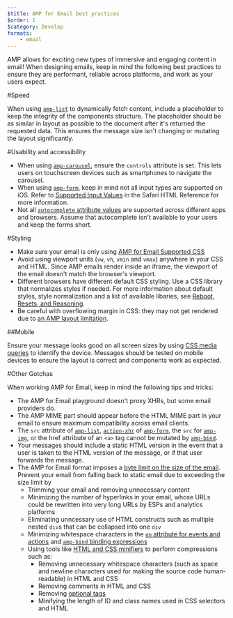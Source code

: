 ```yaml
---
$title: AMP for Email best practices
$order: 1
$category: Develop
formats:
    - email
---
```


AMP allows for exciting new types of immersive and engaging content in email! When designing emails, keep in mind the following best practices to ensure they are performant, reliable across platforms, and work as your users expect.

#Speed

When using [`amp-list`](../../../documentation/components/reference/amp-list.md?format=email) to dynamically fetch content, include a placeholder to keep the integrity of the components structure. The placeholder should be as similar in layout as possible to the document after it's returned the requested data. This ensures the message size isn't changing or mutating the layout significantly.

#Usability and accessibility

- When using
  [`amp-carousel`](../../components/reference/amp-carousel-v0.1.md?format=email), ensure the `controls` attribute is set. This lets users on touchscreen devices such as smartphones to navigate the carousel.
- When using [`amp-form`](../../../documentation/components/reference/amp-form.md?format=email), keep in mind not all input types are supported on iOS. Refer to [Supported Input Values](https://developer.apple.com/library/archive/documentation/AppleApplications/Reference/SafariHTMLRef/Articles/InputTypes.html) in the Safari HTML Reference for more information.
- Not all [`autocomplete` attribute values](https://developer.mozilla.org/en-US/docs/Web/HTML/Attributes/autocomplete) are supported across different apps and browsers. Assume that autocomplete isn't available to your users and keep the forms short.

#Styling

- Make sure your email is only using [AMP for Email Supported CSS](../learn/email-spec/amp-email-css.md?format=email)
- Avoid using viewport units (`vw`, `vh`, `vmin` and `vmax`) anywhere in your CSS and HTML. Since AMP emails render inside an iframe, the viewport of the email doesn't match the browser's viewport.
- Different browsers have different default CSS styling. Use a CSS library that normalizes styles if needed. For more information about default styles, style normalization and a list of available libaries, see [Reboot, Resets, and Reasoning](https://css-tricks.com/reboot-resets-reasoning/).
- Be careful with overflowing margin in CSS: they may not get rendered due to [an AMP layout limitation](https://github.com/ampproject/amphtml/issues/13343#issuecomment-447380241).

##Mobile

Ensure your message looks good on all screen sizes by using [CSS media queries](style_and_layout/control_layout.md?format=email) to identify the device. Messages should be tested on mobile devices to ensure the layout is correct and components work as expected.

#Other Gotchas

When working AMP for Email, keep in mind the following tips and tricks:

- The AMP for Email playground doesn't proxy XHRs, but some email providers do.
- The AMP MIME part should appear before the HTML MIME part in your email to ensure maximum compatibility across email clients.
- The `src` attribute of [`amp-list`](../../../documentation/components/reference/amp-list.md?format=email), [`action-xhr`](../../../documentation/components/reference/amp-form.md?format=email#action-xhr) of [`amp-form`](../../../documentation/components/reference/amp-form.md?format=email), the `src` for [`amp-img`](../../../documentation/examples/documentation/amp-img.html?format=email), or the href attribute of an `<a>` tag cannot be mutated by [`amp-bind`](../../../documentation/examples/documentation/amp-bind.html?format=email).
- Your messages should include a static HTML version in the event that a user is taken to the HTML version of the message, or if that user forwards the message.
- The AMP for Email format imposes a [byte limit on the size of the email](../learn/amp-email-format/?format=email#required-markup). Prevent your email from falling back to static email due to exceeding the size limit by
  - Trimming your email and removing unnecessary content
  - Minimizing the number of hyperlinks in your email, whose URLs could be rewritten into very long URLs by ESPs and analytics platforms
  - Eliminating unncessary use of HTML constructs such as multiple nested `div`s that can be collapsed into one `div`
  - Minimizing whitespace characters in the [`on` attribute for events and actions](https://github.com/ampproject/amphtml/blob/main/docs/spec/amp-email-actions-and-events.md) and [`amp-bind` binding expressions](https://amp.dev/documentation/components/amp-bind/#expressions)
  - Using tools like [HTML and CSS minifiers](https://github.com/kangax/html-minifier) to perform compressions such as:
    - Removing unnecessary whitespace characters (such as space and newline characters used for making the source code human-readable) in HTML and CSS
    - Removing comments in HTML and CSS
    - Removing [optional tags](https://html.spec.whatwg.org/multipage/syntax.html#syntax-tag-omission)
    - Minifying the length of ID and class names used in CSS selectors and HTML

